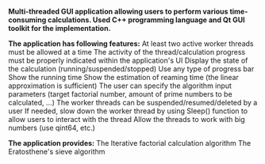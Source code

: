 **Multi-threaded GUI application allowing users to perform various time-consuming calculations. 
Used C++ programming language and Qt GUI toolkit for the implementation.**

**The application has following features:**
At least two active worker threads must be allowed at a time
The activity of the thread/calculation progress must be properly indicated within the application's UI
Display the state of the calculation (running/suspended/stopped)
Use any type of progress bar
Show the running time
Show the estimation of reaming time (the linear approximation is sufficient) 
The user can specify the algorithm input parameters (target factorial number, amount of prime numbers to be calculated, ...)
The worker threads can be suspended/resumed/deleted by a user
If needed, slow down the worker thread by using Sleep() function to allow users to interact with the thread
Allow the threads to work with big numbers (use qint64, etc.)

**The application provides:**
The Iterative factorial calculation algorithm
The Eratosthene's sieve algorithm
